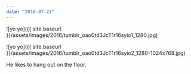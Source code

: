 ```yaml
---
date: "2016-07-21"
---
```


![yo yo]({{ site.baseurl }}/assets/images/2016/tumblr_oao0td3JcT1r16syio1_1280.jpg)

![yo yo]({{ site.baseurl }}/assets/images/2016/tumblr_oao0td3JcT1r16syio2_1280-1024x768.jpg)

He likes to hang out on the floor.
